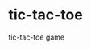 # tic-tac-toe
tic-tac-toe game


<!DOCTYPE html>
<html>
    <head>
      <title>matrix</title>
      <meta charset="utf-8">
      <meta name="viewport" content="width=device-width, initial-scale=1.0">
      <style>
  
        .container{
          display: flex;
          flex-direction: column;
          width: 23%;
          position: fixed;
          top: 35%;
          left: 35%;
        }

        .row{
          display: flex;
          justify-content: space-between;
        }

        #matrix1{
          display: flex;
          flex-direction: column;
           margin-left: 25px; 
          text-align: center;
        }

        input[type=number]{
          width: 35px;
          height: 35px;
          text-align: center;
          font-size: 20px;
        }

        input[type=number]::-webkit-inner-spin-button, 
        input[type=number]::-webkit-outer-spin-button { 
          -webkit-appearance: none; 
          margin: 0; 
        }

        .multi-sign{
          margin-top: 45px;
          margin-left: 18px;
        }

        .btn{
          width: 100px;
          height: 37px;
          margin: 28px 135px;
          background-color: #fd7230;
          color: white;
        }
  
        </style>
    
    </head>

    <body>
      <div class="container">
        <div class="row" >
          <div id="matrix1">matrix1
            <span>
              <input type="number" class="number" id="number1">
              <input type="number" class="number" id="number2">
            </span>
            <span> 
              <input type="number" class="number" id="number3">
              <input type="number" class="number" id="number4">
            </span>
          </div>
          <span class="multi-sign">X</span>
          <div id="matrix1">matrix2
            <span>
              <input type="number" class="number" id="number5">
              <input type="number" class="number" id="number6">
            </span>
            <span>
              <input type="number" class="number" id="number7">
              <input type="number" class="number" id="number8">
            </span>  
          </div>
        </div>
          <button type="button" class="btn"  onclick="showResult()">SHOW RESULT</button> 
      </div> 
        
      <script>

       function twodimentional(arrayone, arraytwo) {
       
         var result = new Array(arrayone.length);
         
         for (var i=0; i<result.length; i++) {
         	
           result[i] = new Array(arraytwo[i].length);
           for (var j=0; j< arrayone.length; j++) {

           	result[i][j] = 0
           	for (var k=0; k<arraytwo.length; k++ ) {
           		result[i][j] += arrayone[i][k] * arraytwo[k][j];
           	}
           }
         }
         return result;
       }


        function display(result) {
         
           
            for (var i= 0; i < result.length; ++i) {
              document.write(result[i].join(' ')+'<br />');
            }

               
        }

        
       function showResult() {
        var num1= document.getElementById("number1").value,
            num2= document.getElementById("number2").value,
            num3= document.getElementById("number3").value,
            num4= document.getElementById("number4").value,
            num5= document.getElementById("number5").value,
            num6= document.getElementById("number6").value,
            num7= document.getElementById("number7").value,
            num8= document.getElementById("number8").value;

			


           if(num1== null || num1 == "", 
           	  num2== null || num2 == "", 
           	  num3== null || num3 == "",
           	  num4== null || num4 == "",
           	  num5== null || num5 == "", 
           	  num6== null || num6 == "", 
           	  num7== null || num7 == "", 
           	  num8== null || num8 == "" )
            {
          		alert("missing fields");
          		return false;
            } else{
				var arrayone = [[num1,num2],[num3,num4]]
	            var arraytwo = [[num5,num6],[num7,num8]]
	            console.log(arrayone);
	            console.log(arraytwo);
	            document.write('matrix arrayone:<br />');
	            display(arrayone);
	            document.write('matrix arraytwo:<br />');
	            display(arraytwo);
	            document.write('arrayone * arraytwo :<br />');
	            display(twodimentional(arrayone,arraytwo));
	            return true;
			}
       }
      
      

      </script>
      
    </body>
</html>

